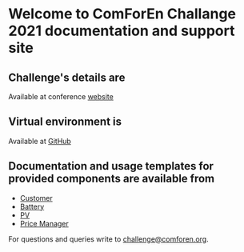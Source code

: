 # Welcome to ComForEn Challange 2021 documentation and support site

## Challenge's details are

Available at conference [website](http://www.comforen.org/)

## Virtual environment is

Available at [GitHub](https://github.com/comforen/challenge2021)

## Documentation and usage templates for provided components are available from

* [Customer](customer.html)
* [Battery](battery.html)
* [PV](pv.html)
* [Price Manager](price.html)


For questions and queries write to [challenge@comforen.org](mailto:challenge@comforen.org).
